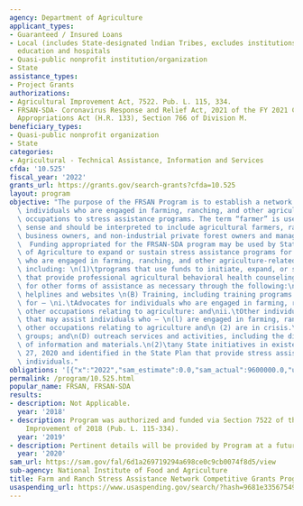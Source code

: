 ```yaml
---
agency: Department of Agriculture
applicant_types:
- Guaranteed / Insured Loans
- Local (includes State-designated lndian Tribes, excludes institutions of higher
  education and hospitals
- Quasi-public nonprofit institution/organization
- State
assistance_types:
- Project Grants
authorizations:
- Agricultural Improvement Act, 7522. Pub. L. 115, 334.
- FRSAN-SDA- Coronavirus Response and Relief Act, 2021 of the FY 2021 Consolidated
  Appropriations Act (H.R. 133), Section 766 of Division M.
beneficiary_types:
- Quasi-public nonprofit organization
- State
categories:
- Agricultural - Technical Assistance, Information and Services
cfda: '10.525'
fiscal_year: '2022'
grants_url: https://grants.gov/search-grants?cfda=10.525
layout: program
objective: "The purpose of the FRSAN Program is to establish a network that connects\
  \ individuals who are engaged in farming, ranching, and other agriculture-related\
  \ occupations to stress assistance programs. The term “farmer” is used in the broadest\
  \ sense and should be interpreted to include agricultural farmers, ranchers, workers,\
  \ business owners, and non-industrial private forest owners and managers.\n\nFRSAN-SDA:\
  \  Funding appropriated for the FRSAN-SDA program may be used by State Departments\
  \ of Agriculture to expand or sustain stress assistance programs for individuals\
  \ who are engaged in farming, ranching, and other agriculture-related occupations,\
  \ including: \n(1)\tprograms that use funds to initiate, expand, or sustain programs\
  \ that provide professional agricultural behavioral health counseling and referral\
  \ for other forms of assistance as necessary through the following:\n(A) Farm telephone\
  \ helplines and websites \n(B) Training, including training programs and workshop,\
  \ for – \ni.\tAdvocates for individuals who are engaged in farming, ranching, and\
  \ other occupations relating to agriculture: and\nii.\tOther individuals and entities\
  \ that may assist individuals who – \n(l) are engaged in farming, ranching, and\
  \ other occupations relating to agriculture and\n (2) are in crisis.\n(C) support\
  \ groups; and\n(D) outreach services and activities, including the dissemination\
  \ of information and materials.\n(2)\tany State initiatives in existence as of December\
  \ 27, 2020 and identified in the State Plan that provide stress assistance for such\
  \ individuals."
obligations: '[{"x":"2022","sam_estimate":0.0,"sam_actual":9600000.0,"usa_spending_actual":11863339.5},{"x":"2023","sam_estimate":9585000.0,"sam_actual":0.0,"usa_spending_actual":9443728.34},{"x":"2024","sam_estimate":0.0,"sam_actual":0.0,"usa_spending_actual":7878384.93}]'
permalink: /program/10.525.html
popular_name: FRSAN, FRSAN-SDA
results:
- description: Not Applicable.
  year: '2018'
- description: Program was authorized and funded via Section 7522 of the Agriculture
    Improvement of 2018 (Pub. L. 115-334).
  year: '2019'
- description: Pertinent details will be provided by Program at a future date.
  year: '2020'
sam_url: https://sam.gov/fal/6d1a269719294a698ce0c9cb0074f8d5/view
sub-agency: National Institute of Food and Agriculture
title: Farm and Ranch Stress Assistance Network Competitive Grants Program
usaspending_url: https://www.usaspending.gov/search/?hash=9681e3356754935adc5eb786509cf090
---
```

